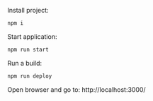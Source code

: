 Install project:

```sh
npm i
```

Start application:

```sh
npm run start
```

Run a build:
```sh
npm run deploy
```

Open browser and go to: http://localhost:3000/
